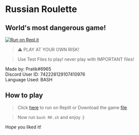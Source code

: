 # Russian Roulette
## World's most dangerous game!

[![Run on Repl.it](https://repl.it/badge/github/pratik12350/hackathon)](https://repl.it/github/pratik12350/hackathon)

> ⚠ PLAY AT YOUR OWN RISK!

> Use Test Files to play! never play with IMPORTANT files!

Made by: Pratik#6965 <br>
Discord User ID: 742228129107410976 <br>
Language Used: BASH

## How to play
> Click [here](https://replit.com) to run on Replit or Download the game [file](https://github.com/pratik12350/hackathon/blob/main/spookcord-10-2022/week-1/RR.sh)

> Now run `bash RR.sh` and enjoy :)

Hope you liked it!
